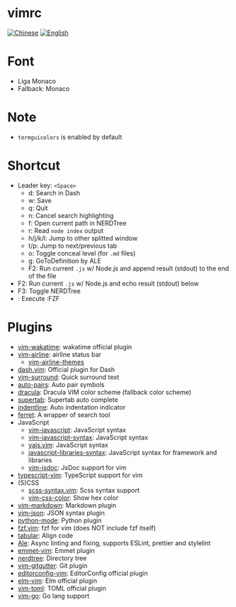 # vimrc

[![Chinese](https://jaywcjlove.github.io/sb/lang/chinese.svg)](./README.md) [![English](https://jaywcjlove.github.io/sb/lang/english.svg)](./README-en.md)

# Font
- Liga Monaco
- Fallback: Monaco
# Note
- `termguicolors` is enabled by default
# Shortcut
- Leader key: `<Space>`
    - d: Search in Dash
    - w: Save
    - q: Quit
    - n: Cancel search highlighting
    - f: Open current path in NERDTree
    - r: Read `node index` output
    - h/j/k/l: Jump to other splitted window
    - t/p: Jump to next/previous tab
    - o: Toggle conceal level (for `.md` files)
    - g: GoToDefinition by ALE
    - F2: Run current `.js` w/ Node.js and append result (stdout) to the end of the file
- F2: Run current `.js` w/ Node.js and echo result (stdout) below
- F3: Toggle NERDTree
- <C-P>: Execute :FZF

# Plugins
- [vim-wakatime](https://github.com/wakatime/vim-wakatime): wakatime official plugin
- [vim-airline](https://github.com/vim-airline/vim-airline): airline status bar
    - [vim-airline-themes](https://github.com/vim-airline/vim-airline-themes)
- [dash.vim](https://github.com/rizzatti/dash.vim): Official plugin for Dash
- [vim-surround](https://github.com/tpope/vim-surround): Quick surround text
- [auto-pairs](https://github.com/jiangmiao/auto-pairs): Auto pair symbols
- [dracula](https://github.com/dracula/vim): Dracula VIM color scheme (fallback color scheme)
- [supertab](https://github.com/ervandew/supertab): Supertab auto complete
- [indentline](https://github.com/yggdroot/indentline): Auto indentation indicator
- [ferret](https://github.com/wincent/ferret): A wrapper of search tool
- JavaScript
    - [vim-javascript](https://github.com/pangloss/vim-javascript): JavaScript syntax
    - [vim-javascript-syntax](https://github.com/jelera/vim-javascript-syntax): JavaScript syntax
    - [yajs.vim](https://github.com/othree/yajs.vim): JavaScript syntax
    - [javascript-libraries-syntax](https://github.com/othree/javascript-libraries-syntax): JavaScript syntax for framework and libraries
    - [vim-jsdoc](https://github.com/heavenshell/vim-jsdoc): JsDoc support for vim
- [typescript-vim](https://github.com/leafgarland/typescript-vim): TypeScript support for vim
- (S)CSS
    - [scss-syntax.vim](https://github.com/cakebaker/scss-syntax.vim): Scss syntax support
    - [vim-css-color](https://github.com/ap/vim-css-color): Show hex color
- [vim-markdown](https://github.com/plasticboy/vim-markdown): Markdown plugin
- [vim-json](https://github.com/elzr/vim-json): JSON syntax plugin
- [python-mode](https://github.com/klen/python-mode): Python plugin
- [fzf.vim](https://github.com/junegunn/fzf.vim): fzf for vim (does NOT include fzf itself)
- [tabular](https://github.com/godlygeek/tabular): Align code
- [Ale](https://github.com/w0rp/ale): Async linting and fixing, supports ESLint, prettier and stylelint
- [emmet-vim](https://github.com/mattn/emmet-vim): Emmet plugin
- [nerdtree](https://github.com/scrooloose/nerdtree): Directory tree
- [vim-gitgutter](https://github.com/airblade/vim-gitgutter): Git plugin
- [editorconfig-vim](https://github.com/editorconfig/editorconfig-vim): EditorConfig official plugin
- [elm-vim](https://github.com/ElmCast/elm-vim): Elm official plugin
- [vim-toml](https://github.com/cespare/vim-toml): TOML official plugin
- [vim-go](https://github.com/fatih/vim-go): Go lang support

